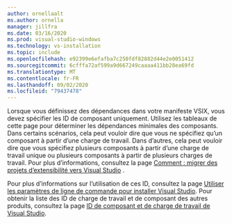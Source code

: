 ```yaml
---
author: ornellaalt
ms.author: ornella
manager: jillfra
ms.date: 03/16/2020
ms.prod: visual-studio-windows
ms.technology: vs-installation
ms.topic: include
ms.openlocfilehash: e92399e6efafba7c250fdf82882d44e2e0051412
ms.sourcegitcommit: 6cfffa72af599a9d667249caaaa411bb28ea69fd
ms.translationtype: MT
ms.contentlocale: fr-FR
ms.lasthandoff: 09/02/2020
ms.locfileid: "79437478"
---
```

Lorsque vous définissez des dépendances dans votre manifeste VSIX, vous devez spécifier les ID de composant uniquement. Utilisez les tableaux de cette page pour déterminer les dépendances minimales des composants. Dans certains scénarios, cela peut vouloir dire que vous ne spécifiez qu’un composant à partir d’une charge de travail. Dans d’autres, cela peut vouloir dire que vous spécifiez plusieurs composants à partir d’une charge de travail unique ou plusieurs composants à partir de plusieurs charges de travail. Pour plus d’informations, consultez la page [Comment : migrer des projets d’extensibilité vers Visual Studio](../../extensibility/how-to-migrate-extensibility-projects-to-visual-studio-2017.md) .

Pour plus d’informations sur l’utilisation de ces ID, consultez la page [Utiliser les paramètres de ligne de commande pour installer Visual Studio](../use-command-line-parameters-to-install-visual-studio.md). Pour obtenir la liste des ID de charge de travail et de composant des autres produits, consultez la page [ID de composant et de charge de travail de Visual Studio](../workload-and-component-ids.md).
